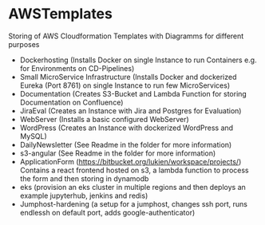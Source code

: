 # AWSTemplates

Storing of AWS Cloudformation Templates with Diagramms for different purposes

* Dockerhosting (Installs Docker on single Instance to run Containers e.g. for Environments on CD-Pipelines)
* Small MicroService Infrastructure (Installs Docker and dockerized Eureka (Port 8761) on single Instance to run few MicroServices)
* Documentation (Creates S3-Bucket and Lambda Function for storing Documentation on Confluence)
* JiraEval (Creates an Instance with Jira and Postgres for Evaluation)
* WebServer (Installs a basic configured WebServer)
* WordPress (Creates an Instance with dockerized WordPress and MySQL)
* DailyNewsletter (See Readme in the folder for more information)
* s3-angular (See Readme in the folder for more information)
* ApplicationForm (https://bitbucket.org/lukien/workspace/projects/) Contains a react frontend hosted on s3, a lambda function to process the form and then storing in dynamodb
* eks (provision an eks cluster in multiple regions and then deploys an example jupyterhub, jenkins and redis)
* Jumphost-hardening (a setup for a jumphost, changes ssh port, runs endlessh on default port, adds google-authenticator)